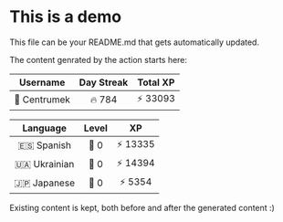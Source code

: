 # This is a demo

This file can be your README.md that gets automatically updated.

The content genrated by the action starts here:

<!--START_SECTION:duolingoStats-->
<!-- Automatically generated with https://github.com/centrumek/duolingo-readme-stats-->

| Username | Day Streak | Total XP |
|:---:|:---:|:---:|
| 👤 Centrumek | 🔥 784 | ⚡ 33093 |

| Language | Level | XP |
|:---:|:---:|:---:|
| 🇪🇸 Spanish | 👑 0 | ⚡ 13335 |
| 🇺🇦 Ukrainian | 👑 0 | ⚡ 14394 |
| 🇯🇵 Japanese | 👑 0 | ⚡ 5354 |

<!--END_SECTION:duolingoStats-->

Existing content is kept, both before and after the generated content :)